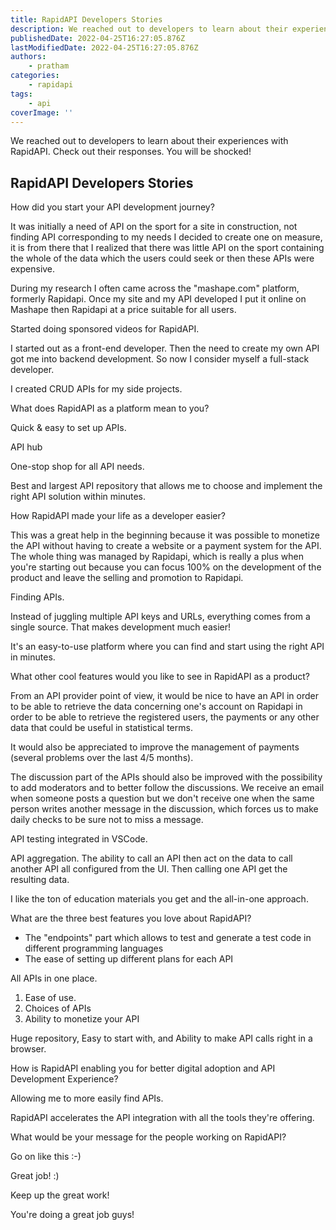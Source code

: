 ```yaml
---
title: RapidAPI Developers Stories
description: We reached out to developers to learn about their experiences with RapidAPI.
publishedDate: 2022-04-25T16:27:05.876Z
lastModifiedDate: 2022-04-25T16:27:05.876Z
authors:
    - pratham
categories:
    - rapidapi
tags:
    - api
coverImage: ''
---
```


<Lead>

We reached out to developers to learn about their experiences with RapidAPI. Check out their responses. You will be shocked! 

</Lead>

## RapidAPI Developers Stories

<Tweet>

How did you start your API development journey?

</Tweet>

<Jeremy>

It was initially a need of API on the sport for a site in construction, not finding API corresponding to my needs I decided to create one on measure, it is from there that I realized that there was little API on the sport containing the whole of the data which the users could seek or then these APIs were expensive.

During my research I often came across the "mashape.com" platform, formerly Rapidapi. Once my site and my API developed I put it online on Mashape then Rapidapi at a price suitable for all users.

</Jeremy>

<JavaScriptMastery>

Started doing sponsored videos for RapidAPI.

</JavaScriptMastery>

<CodeStackr>

I started out as a front-end developer. Then the need to create my own API got me into backend development. So now I consider myself a full-stack developer.

</CodeStackr>

<Csaba>

I created CRUD APIs for my side projects.

</Csaba>

<Tweet>

What does RapidAPI as a platform mean to you?

</Tweet>

<Jeremy>

Quick & easy to set up APIs.

</Jeremy>

<JavaScriptMastery>

API hub

</JavaScriptMastery>

<CodeStackr>

One-stop shop for all API needs.

</CodeStackr>

<Csaba>

Best and largest API repository that allows me to choose and implement the right API solution within minutes.

</Csaba>

<Tweet>

How RapidAPI made your life as a developer easier?

</Tweet>

<Jeremy>

This was a great help in the beginning because it was possible to monetize the API without having to create a website or a payment system for the API. The whole thing was managed by Rapidapi, which is really a plus when you're starting out because you can focus 100% on the development of the product and leave the selling and promotion to Rapidapi.

</Jeremy>

<JavaScriptMastery>

Finding APIs.

</JavaScriptMastery>

<CodeStackr>

Instead of juggling multiple API keys and URLs, everything comes from a single source. That makes development much easier!

</CodeStackr>

<Csaba>

It's an easy-to-use platform where you can find and start using the right API in minutes.

</Csaba>

<Tweet>

What other cool features would you like to see in RapidAPI as a product?

</Tweet>

<Jeremy>

From an API provider point of view, it would be nice to have an API in order to be able to retrieve the data concerning one's account on Rapidapi in order to be able to retrieve the registered users, the payments or any other data that could be useful in statistical terms.

It would also be appreciated to improve the management of payments (several problems over the last 4/5 months).

The discussion part of the APIs should also be improved with the possibility to add moderators and to better follow the discussions. We receive an email when someone posts a question but we don't receive one when the same person writes another message in the discussion, which forces us to make daily checks to be sure not to miss a message.

</Jeremy>

<JavaScriptMastery>

API testing integrated in VSCode.

</JavaScriptMastery>

<CodeStackr>

API aggregation. The ability to call an API then act on the data to call another API all configured from the UI. Then calling one API get the resulting data.

</CodeStackr>

<Csaba>

I like the ton of education materials you get and the all-in-one approach.

</Csaba>

<Tweet>

What are the three best features you love about RapidAPI?

</Tweet>

<Jeremy>

- The "endpoints" part which allows to test and generate a test code in different programming languages
- The ease of setting up different plans for each API

</Jeremy>

<JavaScriptMastery>

All APIs in one place.

</JavaScriptMastery>

<CodeStackr>

1. Ease of use.
2. Choices of APIs
3. Ability to monetize your API

</CodeStackr>

<Csaba>

Huge repository, Easy to start with, and Ability to make API calls right in a browser.

</Csaba>

<Tweet>

How is RapidAPI enabling you for better digital adoption and API Development Experience?

</Tweet>

<JavaScriptMastery>

Allowing me to more easily find APIs.

</JavaScriptMastery>

<Csaba>

RapidAPI accelerates the API integration with all the tools they're offering.

</Csaba>

<Tweet>

What would be your message for the people working on RapidAPI?

</Tweet>

<Jeremy>

Go on like this :-)

</Jeremy>

<JavaScriptMastery>

Great job! :)

</JavaScriptMastery>

<CodeStackr>

Keep up the great work!

</CodeStackr>

<Csaba>

You're doing a great job guys!

</Csaba>
